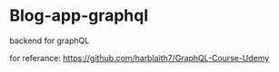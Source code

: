 # Blog-app-graphql

backend for graphQL

for referance: https://github.com/harblaith7/GraphQL-Course-Udemy
